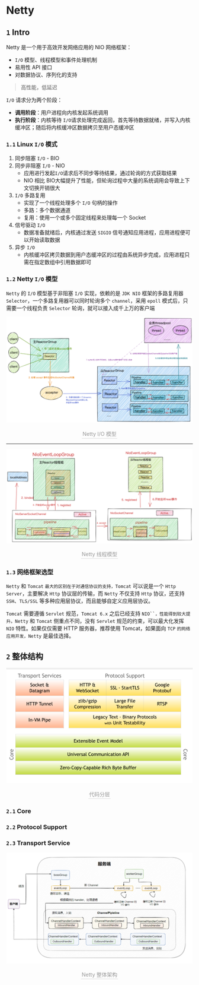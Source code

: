 # Netty

## `1` Intro

Netty 是一个用于高效开发网络应用的 NIO 网络框架：


- `I/O` 模型、线程模型和事件处理机制
- 易用性 API 接口
- 对数据协议、序列化的支持

> 高性能，低延迟

`I/O` 请求分为两个阶段：

- **调用阶段**：用户进程向内核发起系统调用
- **执行阶段**：内核等待 `I/O`请求处理完成返回，首先等待数据就绪，并写入内核缓冲区；随后将内核缓冲区数据拷贝至用户态缓冲区

### `1.1` Linux `I/O` 模式

1. 同步阻塞 `I/O` - BIO
2. 同步非阻塞 `I/O` - NIO
	- 应用进行发起`I/O`请求后不同步等待结果，通过轮询的方式获取结果
	- NIO 相比 BIO大幅提升了性能，但轮询过程中大量的系统调用会导致上下文切换开销很大
3. `I/O` 多路复用
	- 实现了一个线程处理多个 `I/O` 句柄的操作
	- 多路：多个数据通道
	- 复用：使用一个或多个固定线程来处理每一个 Socket
4. 信号驱动 `I/O`
	- 数据准备就绪后，内核通过发送 `SIGIO` 信号通知应用进程，应用进程便可以开始读取数据
5. 异步 `I/O`
	- 内核缓冲区拷贝数据到用户态缓冲区的过程由系统异步完成，应用进程只需在指定数组中引用数据即可

### `1.2` Netty `I/O` 模型

`Netty` 的 `I/O` 模型基于非阻塞 `I/O` 实现，依赖的是 `JDK NIO` 框架的多路复用器 `Selector`，一个多路复用器可以同时轮询多个 `channel`，采用 `epoll` 模式后，只需要一个线程负责 `Selector` 轮询，就可以接入成千上万的客户端


![](./img/640.png)
<center>
    <div style="color:orange; border-bottom: 1px solid #d9d9d9;
    display: inline-block;
    color: #999;
    padding: 2px;">Netty I/O 模型</div>
</center>

___

![](./img/4150476.jpeg)
<center>
    <div style="color:orange; border-bottom: 1px solid #d9d9d9;
    display: inline-block;
    color: #999;
    padding: 2px;">Netty 线程模型</div>
</center>

### `1.3` 网络框架选型

`Netty` 和 `Tomcat` `最大的区别在于对通信协议的支持，Tomcat` 可以说是一个 `Http Server`，主要解决 `Http` 协议层的传输，而 `Netty` 不仅支持 `Http` 协议，还支持 `SSH`、`TLS/SSL` 等多种应用层协议，而且能够自定义应用层协议。

`Tomcat` 需要遵循 `Servlet` 规范，`Tomcat 6.x` 之后已经支持 `NIO``，性能得到较大提升。Netty` 和 `Tomcat` 侧重点不同，没有 `Servlet` 规范的约束，可以最大化发挥 `NIO` 特性。如果仅仅需要 HTTP 服务器，推荐使用 Tomcat，如果面向 `TCP` `的网络应用开发，Netty` 是最佳选择。

## `2` 整体结构

![](./img/modb_20211221_4c2e36e8-620c-11ec-8199-fa163eb4f6be.png)
<center>
    <div style="color:orange; border-bottom: 1px solid #d9d9d9;
    display: inline-block;
    color: #999;
    padding: 2px;">代码分层</div>
</center>

### `2.1` Core

### `2.2` Protocol Support

### `2.3` Transport Service

![](./img/modb_20211221_4c0eb8f4-620c-11ec-8199-fa163eb4f6be.png)
<center>
    <div style="color:orange; border-bottom: 1px solid #d9d9d9;
    display: inline-block;
    color: #999;
    padding: 2px;">Netty 整体架构</div>
</center>
